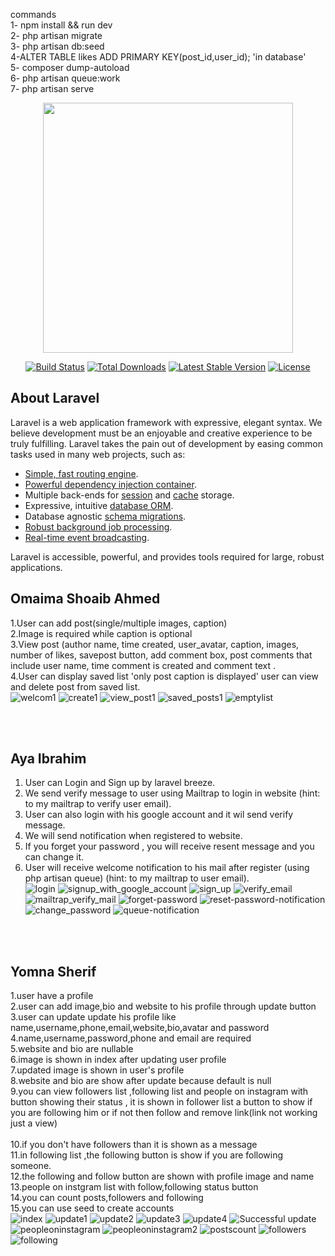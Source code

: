 commands
<br>
1- npm install && run dev
<br>
2- php artisan migrate
<br>
3- php artisan db:seed
<br>
4-ALTER TABLE likes ADD PRIMARY KEY(post_id,user_id); 'in database' <br>
5- composer dump-autoload
<br>
6- php artisan queue:work
<br>
7- php artisan serve





<p align="center"><a href="https://laravel.com" target="_blank"><img src="https://raw.githubusercontent.com/laravel/art/master/logo-lockup/5%20SVG/2%20CMYK/1%20Full%20Color/laravel-logolockup-cmyk-red.svg" width="400"></a></p>

<p align="center">
<a href="https://travis-ci.org/laravel/framework"><img src="https://travis-ci.org/laravel/framework.svg" alt="Build Status"></a>
<a href="https://packagist.org/packages/laravel/framework"><img src="https://img.shields.io/packagist/dt/laravel/framework" alt="Total Downloads"></a>
<a href="https://packagist.org/packages/laravel/framework"><img src="https://img.shields.io/packagist/v/laravel/framework" alt="Latest Stable Version"></a>
<a href="https://packagist.org/packages/laravel/framework"><img src="https://img.shields.io/packagist/l/laravel/framework" alt="License"></a>
</p>

## About Laravel

Laravel is a web application framework with expressive, elegant syntax. We believe development must be an enjoyable and creative experience to be truly fulfilling. Laravel takes the pain out of development by easing common tasks used in many web projects, such as:

- [Simple, fast routing engine](https://laravel.com/docs/routing).
- [Powerful dependency injection container](https://laravel.com/docs/container).
- Multiple back-ends for [session](https://laravel.com/docs/session) and [cache](https://laravel.com/docs/cache) storage.
- Expressive, intuitive [database ORM](https://laravel.com/docs/eloquent).
- Database agnostic [schema migrations](https://laravel.com/docs/migrations).
- [Robust background job processing](https://laravel.com/docs/queues).
- [Real-time event broadcasting](https://laravel.com/docs/broadcasting).

Laravel is accessible, powerful, and provides tools required for large, robust applications.


## Omaima Shoaib Ahmed
1.User can add post(single/multiple images, caption)<br>
2.Image is required while caption is optional<br>
3.View post (author name, time created, user_avatar, caption, images, number of likes, savepost button, add comment box, post comments that include
user name, time comment is created and comment text .<br>
4.User can display saved list 'only post caption is displayed' user can view and delete post from saved list.<br>
![welcom1](https://user-images.githubusercontent.com/102256485/186942941-f76eb5c4-0653-4f7a-92cd-e867494fdb92.jpg)
![create1](https://user-images.githubusercontent.com/102256485/186943115-b62aee27-ea2d-4bc5-ac71-641a5f737526.jpg)
![view_post1](https://user-images.githubusercontent.com/102256485/186943067-a4ea332f-627c-4e0d-9dd9-d5ccece08c33.jpg)
![saved_posts1](https://user-images.githubusercontent.com/102256485/186943163-8e270381-c020-4b0c-96da-7ad7142183b5.jpg)
![emptylist](https://user-images.githubusercontent.com/102256485/186944844-fa92eed7-9f33-4549-b51d-5e75e4eb7772.jpg)



<br><br>
## Aya Ibrahim 
1. User can Login and Sign up by laravel breeze.<br>
2. We send verify message to user using Mailtrap to login in website (hint: to my mailtrap to verify user email). <br>
3. User can also login with his google account and it wil send verify message. <br>
4. We will send notification when registered to website.<br>
5. If you forget your password , you will receive resent message and you can change it. <br>
6. User will receive welcome notification to his mail after register (using php artisan queue) (hint: to my mailtrap to user email). <br>
![login](https://user-images.githubusercontent.com/102617431/187003036-f3122298-5026-41bc-bbfc-094fd5cab5e3.JPG)
![signup_with_google_account](https://user-images.githubusercontent.com/102617431/187003144-64ae629e-cdb8-4325-806d-2277c4d82582.JPG)
![sign_up](https://user-images.githubusercontent.com/102617431/187003513-c473ce6a-19d1-4fc0-bb9f-90e0750dd1c9.JPG)
![verify_email](https://user-images.githubusercontent.com/102617431/187003753-bfee9a0b-34c6-4775-a6bc-f2029d697d96.JPG)
![mailtrap_verify_mail](https://user-images.githubusercontent.com/102617431/187004564-5e252d6d-2bdc-478a-b2ab-1a70c6a206f1.JPG)
![forget-password](https://user-images.githubusercontent.com/102617431/187004880-69865be6-2515-4cf8-b936-2d92d11d3034.JPG)
![reset-password-notification](https://user-images.githubusercontent.com/102617431/187004977-9d0db2b5-5417-45f7-8b02-975b2f32eba8.JPG)
![change_password](https://user-images.githubusercontent.com/102617431/187005139-78165d0c-540b-45f9-abd1-a12605ecfd8d.JPG)
![queue-notification](https://user-images.githubusercontent.com/102617431/187005530-8186d956-fbe0-42ca-9847-a3a10f5e867a.JPG)


<br><br>
## Yomna Sherif  
1.user have a profile<br>
2.user can add image,bio and website to his profile through update button
<br>
3.user can update update his profile like name,username,phone,email,website,bio,avatar and password
<br>
4.name,username,password,phone and email are required
<br>
5.website and bio are nullable
<br>
6.image is shown in index after updating user profile
<br>
7.updated image is shown in user's profile
<br>
8.website and bio are show after update because default is null
<br>
9.you can view followers list ,following list and people on instagram with button showing their status , it is shown in follower list a button to show if you are following him or if not then follow and remove link(link not working just a view)  
<br>
10.if you don't have followers than it is shown as a message
<br>
11.in following list ,the following button is show if you are following someone.
<br>
12.the following and follow button are shown with profile image and name
<br>
13.people on instgram list with follow,following status button
<br>
14.you can count posts,followers and following
<br>
15.you can use seed to create accounts 
<br>
![index](https://user-images.githubusercontent.com/102757176/187006814-5ae3c121-7d8f-4c99-a0e1-c39b44c942e9.png)
![update1](https://user-images.githubusercontent.com/102757176/187006830-ccdd0fa6-7c74-4522-8cef-681f3d9343e2.png)
![update2](https://user-images.githubusercontent.com/102757176/187006836-3a9de081-d33e-47f3-b0f6-0ebde0da2406.png)
![update3](https://user-images.githubusercontent.com/102757176/187006841-aa276e77-65d3-4992-84a8-725a2b4b032b.png)
![update4](https://user-images.githubusercontent.com/102757176/187006846-81133ace-13a4-40ce-bb52-d23d51995e82.png)
![Successful update](https://user-images.githubusercontent.com/102757176/187006851-3afb0412-fb28-48c7-b6f2-df39a6e1b1ec.png)
![peopleoninstagram](https://user-images.githubusercontent.com/102757176/187006873-77eba4de-5c10-4f53-a340-af05dafc8c34.png)
![peopleoninstagram2](https://user-images.githubusercontent.com/102757176/187006904-d4dba512-df68-48d8-868c-1e090f14fb0f.png)
![postscount](https://user-images.githubusercontent.com/102757176/187006913-b4efca7a-24b1-4fc6-b057-3787c914c9eb.png)
![followers](https://user-images.githubusercontent.com/102757176/187006917-98180e43-52f6-42c2-9ad5-28f3a08320fc.png)
![following](https://user-images.githubusercontent.com/102757176/187006921-ee8a1586-db53-4559-9fbd-dc444c88ece7.png)
